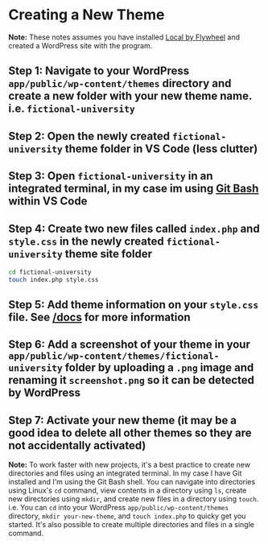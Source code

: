 # Creating a New Theme

**Note:** These notes assumes you have installed [Local by Flywheel](https://localwp.com/) and created a WordPress site with the program.

## Step 1: Navigate to your WordPress `app/public/wp-content/themes` directory and create a new folder with your new theme name. i.e. `fictional-university`

## Step 2: Open the newly created `fictional-university` theme folder in VS Code (less clutter)

## Step 3: Open `fictional-university` in an integrated terminal, in my case im using [Git Bash](https://git-scm.com/downloads) within VS Code

## Step 4: Create two new files called `index.php` and `style.css` in the newly created `fictional-university` theme site folder

```bash
cd fictional-university
touch index.php style.css
```

## Step 5: Add theme information on your `style.css` file. See [/docs](/docs/lang/css/style.css) for more information

## Step 6: Add a screenshot of your theme in your `app/public/wp-content/themes/fictional-university` folder by uploading a `.png` image and renaming it `screenshot.png` so it can be detected by WordPress

## Step 7: Activate your new theme (it may be a good idea to delete all other themes so they are not accidentally activated)

**Note:** To work faster with new projects, it's a best practice to create new directories and files using an integrated terminal. In my case I have Git installed and I'm using the Git Bash shell. You can navigate into directories using Linux's `cd` command, view contents in a directory using `ls`, create new directories using `mkdir`, and create new files in a directory using `touch`. i.e. You can `cd` into your WordPress `app/public/wp-content/themes` directory, `mkdir your-new-theme`, and `touch index.php` to quicky get you started. It's also possible to create multiple directories and files in a single command.
